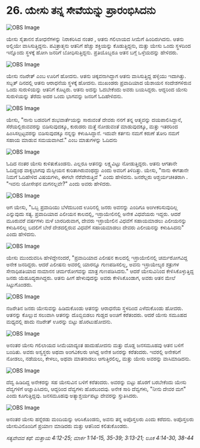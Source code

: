 # 26. ಯೇಸು ತನ್ನ ಸೇವೆಯನ್ನು ಪ್ರಾರಂಭಿಸಿದನು

![OBS Image](https://cdn.door43.org/obs/jpg/360px/obs-en-26-01.jpg)

ಯೇಸು ಸೈತಾನನ ಶೋಧನೆಗಳನ್ನು ನಿರಾಕರಿಸಿದ ನಂತರ , ಆತನು ಗಲಿಲಾಯದ ಸೀಮೆಗೆ ಹಿಂದಿರುಗಿದನು. ಆತನು ಅಲ್ಲಿಯೇ ವಾಸಿಸುತ್ತಿದ್ದನು. ಪವಿತ್ರಾತ್ಮನು ಆತನಿಗೆ ಹೆಚ್ಚು ಶಕ್ತಿಯನ್ನು ಕೊಡುತ್ತಿದ್ದನು, ಮತ್ತು ಯೇಸು ಒಂದು ಸ್ಥಳದಿಂದ ಇನ್ನೊಂದು ಸ್ಥಳಕ್ಕೆ ಹೋಗಿ ಜನರಿಗೆ ಬೋಧಿಸುತ್ತಿದ್ದನು. ಪ್ರತಿಯೊಬ್ಬರೂ ಆತನ ಬಗ್ಗೆ ಒಳ್ಳೆಯದನ್ನು ಹೇಳಿದರು.

![OBS Image](https://cdn.door43.org/obs/jpg/360px/obs-en-26-02.jpg)

ಯೇಸು ನಜರೇತ್ ಎಂಬ ಊರಿಗೆ ಹೋದನು. ಆತನು ಚಿಕ್ಕವನಾಗಿದ್ದಾಗ ಆತನು ವಾಸಿಸುತ್ತಿದ್ದ ಹಳ್ಳಿಯು ಇದಾಗಿತ್ತು. ಸಬ್ಬತ್ ದಿನದಲ್ಲಿ ಆತನು ಆರಾಧನೆಯ ಸ್ಥಳಕ್ಕೆ ಹೋದನು. ಮುಖಂಡರು ಪ್ರವಾದಿಯಾದ ಯೆಶಾಯನ ಸಂದೇಶಗಳಿರುವ ಒಂದು ಸುರುಳಿಯನ್ನು ಆತನಿಗೆ ಕೊಟ್ಟರು. ಆತನು ಅದನ್ನು ಓದಬೇಕೆಂದು ಅವರು ಬಯಸಿದ್ದರು. ಆದ್ದರಿಂದ ಯೇಸು ಸುರುಳಿಯನ್ನು ತೆರೆದು ಅದರ ಒಂದು ಭಾಗವನ್ನು ಜನರಿಗೆ ಓದಿಹೇಳಿದನು.

![OBS Image](https://cdn.door43.org/obs/jpg/360px/obs-en-26-03.jpg)

ಯೇಸು, "ನಾನು ಬಡವರಿಗೆ ಶುಭವಾರ್ತೆಯನ್ನು ಸಾರುವಂತೆ ದೇವರು ನನಗೆ ತನ್ನ ಆತ್ಮವನ್ನು ದಯಪಾಲಿಸಿದ್ದಾನೆ, ಸೆರೆಯಲ್ಲಿರುವವರನ್ನು ಬಿಡಿಸುವುದಕ್ಕೂ, ಕುರುಡರು ಮತ್ತೆ ನೋಡುವಂತೆ ಮಾಡುವುದಕ್ಕೂ, ಮತ್ತು ಇತರರಿಂದ ಹಿಂಸಿಸಲ್ಪಟ್ಟವರನ್ನು ಬಿಡಿಸುವುದಕ್ಕೂ ನನ್ನನ್ನು ಕಳುಹಿಸಿದ್ದಾನೆ. ಇದುವೇ ಕರ್ತನು ನಮಗೆ ಕರುಣೆ ತೋರಿ ನಮಗೆ ಸಹಾಯ ಮಾಡುವ ಸಮಯವಾಗಿದೆ." ಎಂಬ ಮಾತುಗಳನ್ನು ಓದಿದನು 

![OBS Image](https://cdn.door43.org/obs/jpg/360px/obs-en-26-04.jpg)

ಓದಿದ ನಂತರ ಯೇಸು ಕುಳಿತುಕೊಂಡನು. ಎಲ್ಲರೂ ಆತನನ್ನು ಲಕ್ಷ್ಯವಿಟ್ಟು ನೋಡುತ್ತಿದ್ದರು. ಆತನು  ಆಗತಾನೇ ಓದಿದ್ದಂಥ ವಾಕ್ಯಭಾಗವು ಮೆಸ್ಸೀಯನ ಕುರಿತಾಗಿರುವಂಥದ್ದು ಎಂದು ಅವರಿಗೆ ತಿಳಿದಿತ್ತು. ಯೇಸು, "ನಾನು ಈಗತಾನೇ ನಿಮಗೆ ಓದಿಹೇಳಿದ ವಿಷಯಗಳು, ಈಗಲೇ ನೆರೆವೇರುತ್ತಿವೆ " ಎಂದು ಹೇಳಿದನು. ಜನರೆಲ್ಲರು ಆಶ್ಚರ್ಯಚಕಿತರಾಗಿ . "ಇವನು ಯೋಸೇಫನ ಮಗನಲ್ಲವೇ?" ಎಂದು ಅವರು ಹೇಳಿದರು.

![OBS Image](https://cdn.door43.org/obs/jpg/360px/obs-en-26-05.jpg)

ಆಗ ಯೇಸು, "ಒಬ್ಬ ಪ್ರವಾದಿಯು ಬೆಳೆದುಬಂದ ಊರಿನಲ್ಲಿ ಜನರು ಅವನನ್ನು ಎಂದಿಗೂ ಅಂಗೀಕರಿಸುವುದಿಲ್ಲ ಎನ್ನುವುದು ಸತ್ಯ. ಪ್ರವಾದಿಯಾದ ಎಲೀಯನ ಕಾಲದಲ್ಲಿ, ಇಸ್ರಾಯೇಲಿನಲ್ಲಿ ಅನೇಕ ವಿಧವೆಯರು ಇದ್ದರು. ಆದರೆ ಮೂರುವರೆ ವರ್ಷಗಳು ಮಳೆ ಬಾರದಿರುವಾಗ, ದೇವರು ಇಸ್ರಾಯೇಲಿನ  ವಿಧವೆಗೆ ಸಹಾಯಮಾಡಲು ಎಲೀಯನನ್ನು ಕಳುಹಿಸಲಿಲ್ಲ ಬದಲಿಗೆ  ಬೇರೆ ದೇಶದಲ್ಲಿರುವ ವಿಧವೆಗೆ ಸಹಾಯಮಾಡಲು  ದೇವರು ಎಲೀಯನನ್ನು ಕಳುಹಿಸಿದನು" ಎಂದು ಹೇಳಿದನು.

![OBS Image](https://cdn.door43.org/obs/jpg/360px/obs-en-26-06.jpg)

ಯೇಸು ಮುಂದುವರಿಸಿ ಹೇಳಿದ್ದೇನಂದರೆ, "ಪ್ರವಾದಿಯಾದ ಎಲೀಷನ ಕಾಲದಲ್ಲಿ ಇಸ್ರಾಯೇಲಿನಲ್ಲಿ ಚರ್ಮರೋಗವಿದ್ದ ಅನೇಕ ಜನರಿದ್ದರು. ಆದರೆ ಎಲೀಷನು ಅವರಲ್ಲಿ ಯಾರನ್ನೂ ಗುಣಪಡಿಸಲಿಲ್ಲ, ಅವನು ಇಸ್ರಾಯೇಲ್ಯರ ಶತ್ರುಗಳ ಸೇನಾಧಿಪತಿಯಾದ ನಾಮಾನನ ಚರ್ಮರೋಗವನ್ನು ಮಾತ್ರ ಗುಣಪಡಿಸಿದನು." ಆದರೆ ಯೇಸುವಿನಿಂದ ಕೇಳಿಸಿಕೊಳ್ಳುತ್ತಿದ್ದ ಜನರು ಯೆಹೂದ್ಯರಾಗಿದ್ದರು. ಆತನು ಹೀಗೆ ಹೇಳುವುದನ್ನು ಅವರು ಕೇಳಿಸಿಕೊಂಡಾಗ, ಅವರು ಆತನ ಮೇಲೆ ಸಿಟ್ಟುಗೊಂಡರು. 

![OBS Image](https://cdn.door43.org/obs/jpg/360px/obs-en-26-07.jpg)

ನಜರೇತಿನ ಜನರು ಯೇಸುವನ್ನು ಹಿಡಿದುಕೊಂಡು ಆತನನ್ನು ಆರಾಧನೆಯ ಸ್ಥಳದಿಂದ ಎಳೆದುಕೊಂಡು ಹೋದರು. ಆತನನ್ನು ಕೊಲ್ಲುವ ಸಲುವಾಗಿ ಆತನನ್ನು ದೊಬ್ಬಿಬಿಡಲು ಗುಡ್ಡದ ಅಂಚಿಗೆ ಕರೆತಂದರು. ಆದರೆ ಯೇಸು ಸಮೂಹದ ಮಧ್ಯದಲ್ಲಿ ಹಾದು ನಜರೇತ್ ಊರನ್ನು ಬಿಟ್ಟು ಹೊರಟುಹೋದನು.

![OBS Image](https://cdn.door43.org/obs/jpg/360px/obs-en-26-08.jpg)

ಅನಂತರ ಯೇಸು ಗಲಿಲಾಯದ ಸೀಮೆಯಾದ್ಯಂತ ಹಾದುಹೋದನು ಮತ್ತು ದೊಡ್ಡ ಜನಸಮೂಹವು ಆತನ ಬಳಿಗೆ ಬಂದಿತು. ಅವರು ಅಸ್ವಸ್ಥರು ಅಥವಾ ಅಂಗವಿಕಲರು ಆಗಿದ್ದ ಅನೇಕ ಜನರನ್ನು ಕರೆತಂದರು. ಇವರಲ್ಲಿ ಅನೇಕರಿಗೆ ನೋಡಲು, ನಡೆಯಲು, ಕೇಳಲು, ಅಥವಾ ಮಾತನಾಡಲು ಆಗುತ್ತಿರಲಿಲ್ಲ, ಮತ್ತು ಯೇಸು ಅವರನ್ನು ವಾಸಿಮಾಡಿದನು.

![OBS Image](https://cdn.door43.org/obs/jpg/360px/obs-en-26-09.jpg)

ದೆವ್ವ ಹಿಡಿದಿದ್ದ ಅನೇಕರನ್ನು ಸಹ ಯೇಸುವಿನ ಬಳಿಗೆ ಕರೆತಂದರು. ಅವರನ್ನು ಬಿಟ್ಟು ಹೊರಗೆ ಬರಬೇಕೆಂದು ಯೇಸು ದೆವ್ವಗಳಿಗೆ ಆಜ್ಞಾಪಿಸಿದನು, ಆದ್ದರಿಂದ ದೆವ್ವಗಳು ಹೊರಬಂದವು. ಅನೇಕ ಸಾರಿ ದೆವ್ವಗಳು, "ನೀನು ದೇವರ ಮಗ" ಎಂದು ಕೂಗುತ್ತಿದ್ದವು. ಜನಸಮೂಹವು ಅತ್ಯಾಶ್ಚರ್ಯಪಟ್ಟು ದೇವರನ್ನು ಸ್ತುತಿಸಿದರು. 

![OBS Image](https://cdn.door43.org/obs/jpg/360px/obs-en-26-10.jpg)

ಅನಂತರ ಯೇಸು ಹನ್ನೆರಡು ಮಂದಿಯನ್ನು ಆರಿಸಿಕೊಂಡನು, ಅವನು ತನ್ನ ಅಪೊಸ್ತಲರು ಎಂದು ಕರೆದನು. ಅಪೊಸ್ತಲರು ಯೇಸುವಿನೊಂದಿಗೆ ಪ್ರಯಾಣ ಮಾಡಿದರು ಮತ್ತು ಆತನಿಂದ ಕಲಿತುಕೊಂಡರು. 

_ಸತ್ಯವೇದದ ಕಥೆ: ಮತ್ತಾಯ 4:12-25; ಮಾರ್ಕ 1:14-15, 35-39; 3:13-21; ಲೂಕ 4:14-30, 38-44_

